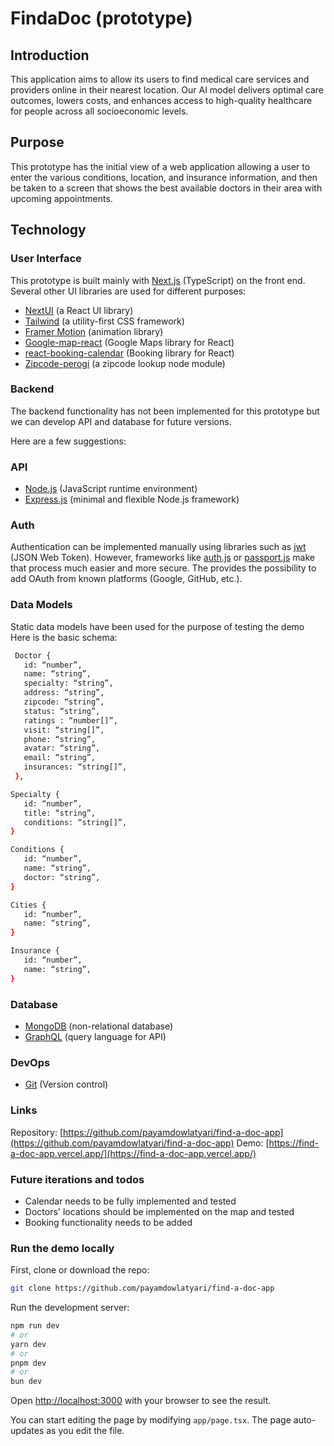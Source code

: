 # FindaDoc (prototype)

## Introduction

This application aims to allow its users to find medical care services and providers online in their nearest location. Our AI model delivers optimal care outcomes, lowers costs, and enhances access to high-quality healthcare for people across all socioeconomic levels.

## Purpose

This prototype has the initial view of a web application allowing a user to enter the various conditions, location, and insurance information, and then be taken to a screen that shows the best available doctors in their area with upcoming appointments.

## Technology

### User Interface

This prototype is built mainly with [Next.js](https://nextjs.org/) (TypeScript) on the front end.
Several other UI libraries are used for different purposes:

- [NextUI](https://nextui.org/) (a React UI library)
- [Tailwind](https://tailwindcss.com/) (a utility-first CSS framework)
- [Framer Motion](https://www.framer.com/motion/) (animation library)
- [Google-map-react](https://github.com/google-map-react/google-map-react?tab=readme-ov-file#readme) (Google Maps library for React)
- [react-booking-calendar](https://www.npmjs.com/package/@demark-pro/react-booking-calendar) (Booking library for React)
- [Zipcode-perogi](https://www.npmjs.com/package/zipcodes-perogi) (a zipcode lookup node module)

### Backend

The backend functionality has not been implemented for this prototype but we can develop API and database for future versions.

Here are a few suggestions:

### API

- [Node.js](https://nodejs.org/) (JavaScript runtime environment)
- [Express.js](https://expressjs.com) (minimal and flexible Node.js framework)

### Auth

Authentication can be implemented manually using libraries such as [jwt](https://jwt.io/) (JSON Web Token). However, frameworks like [auth.js](https://authjs.dev/) or [passport.js](https://www.passportjs.org/) make that process much easier and more secure. The provides the possibility to add OAuth from known platforms (Google, GitHub, etc.).

### Data Models

Static data models have been used for the purpose of testing the demo
Here is the basic schema:

```bash
 Doctor {
   id: “number”,
   name: “string”,
   specialty: “string”,
   address: “string”,
   zipcode: “string”,
   status: “string”,
   ratings : “number[]”,
   visit: “string[]”,
   phone: “string”,
   avatar: “string”,
   email: “string”,
   insurances: “string[]”,
 },

Specialty {
   id: “number”,
   title: “string”,
   conditions: “string[]”,
}

Conditions {
   id: “number”,
   name: “string”,
   doctor: “string”,
}

Cities {
   id: “number”,
   name: “string”,
}

Insurance {
   id: “number”,
   name: “string”,
}
```

### Database

- [MongoDB](https://www.mongodb.com/) (non-relational database)
- [GraphQL](https://graphql.org/) (query language for API)

### DevOps

- [Git](https://git-scm.com/) (Version control)

### Links

Repository: [https://github.com/payamdowlatyari/find-a-doc-app](https://github.com/payamdowlatyari/find-a-doc-app)
Demo: [https://find-a-doc-app.vercel.app/](https://find-a-doc-app.vercel.app/)

### Future iterations and todos

- Calendar needs to be fully implemented and tested
- Doctors' locations should be implemented on the map and tested
- Booking functionality needs to be added

### Run the demo locally

First, clone or download the repo:

```bash
git clone https://github.com/payamdowlatyari/find-a-doc-app
```

Run the development server:

```bash
npm run dev
# or
yarn dev
# or
pnpm dev
# or
bun dev
```

Open [http://localhost:3000](http://localhost:3000) with your browser to see the result.

You can start editing the page by modifying `app/page.tsx`. The page auto-updates as you edit the file.
